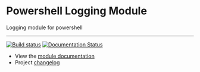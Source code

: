 # Powershell Logging Module

Logging module for powershell

---

[![Build status][appveyor-image]][appveyor-link]
[![Documentation Status][rtfd-image]][rtfd-link]

- View the [module documentation][module-doc]
- Project [changelog][changelog]

[appveyor-image]: https://ci.appveyor.com/api/projects/status/wij05u9qud1lin3b/branch/master?svg=true
[appveyor-link]: https://ci.appveyor.com/project/EsOsO/logging
[rtfd-image]: https://readthedocs.org/projects/logging/badge/?version=latest
[rtfd-link]: https://logging.readthedocs.io/en/latest/?badge=latest
[module-doc]: https://logging.readthedocs.io
[changelog]: https://logging.readthedocs.io/about/CHANGELOG.md